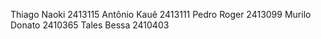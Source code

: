 Thiago Naoki 2413115
Antônio Kauê 2413111
Pedro Roger 2413099
Murilo Donato 2410365
Tales Bessa 2410403
